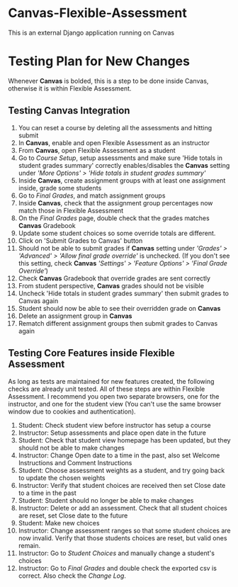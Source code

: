 # Canvas-Flexible-Assessment
This is an external Django application running on Canvas

# Testing Plan for New Changes
Whenever **Canvas** is bolded, this is a step to be done inside Canvas, otherwise it is within Flexible Assessment.
## Testing Canvas Integration
1. You can reset a course by deleting all the assessments and hitting submit
2. In **Canvas**, enable and open Flexible Assessment as an instructor
3. From **Canvas**, open Flexible Assessment as a student
4. Go to _Course Setup_, setup assessments and make sure 'Hide totals in student grades summary' correctly enables/disables the **Canvas** setting under _'More Options' > 'Hide totals in student grades summary'_
5. Inside **Canvas**, create assignment groups with at least one assignment inside, grade some students
6. Go to _Final Grades_, and match assignment groups
7. Inside **Canvas**, check that the assignment group percentages now match those in Flexible Assessment
8. On the _Final Grades_ page, double check that the grades matches **Canvas** Gradebook
9. Update some student choices so some override totals are different. 
10. Click on 'Submit Grades to Canvas' button
11. Should not be able to submit grades if **Canvas** setting under _'Grades' > 'Advanced' > 'Allow final grade override'_ is unchecked. (If you don't see this setting, check **Canvas** _'Settings' > 'Feature Options' > 'Final Grade Override'_)
12. Check **Canvas** Gradebook that override grades are sent correctly
13. From student perspective, **Canvas** grades should not be visible
14. Uncheck 'Hide totals in student grades summary' then submit grades to Canvas again
15. Student should now be able to see their overridden grade on **Canvas**
16. Delete an assignment group in **Canvas**
17. Rematch different assignment groups then submit grades to Canvas again

## Testing Core Features inside Flexible Assessment
As long as tests are maintained for new features created, the following checks are already unit tested. All of these steps are within Flexible Assessment. I recommend you open two separate browsers, one for the instructor, and one for the student view (You can't use the same browser window due to cookies and authentication).

1. Student: Check student view before instructor has setup a course
2. Instructor: Setup assessments and place open date in the future
3. Student: Check that student view homepage has been updated, but they should not be able to make changes
4. Instructor: Change Open date to a time in the past, also set Welcome Instructions and Comment Instructions
5. Student: Choose assessment weights as a student, and try going back to update the chosen weights
6. Instructor: Verify that student choices are received then set Close date to a time in the past
7. Student: Student should no longer be able to make changes
8. Instructor: Delete or add an assessment. Check that all student choices are reset, set Close date to the future
9. Student: Make new choices
10. Instructor: Change assessment ranges so that some student choices are now invalid. Verify that those students choices are reset, but valid ones remain.
11. Instructor: Go to _Student Choices_ and manually change a student's choices
12. Instructor: Go to _Final Grades_ and double check the exported csv is correct. Also check the _Change Log_.


